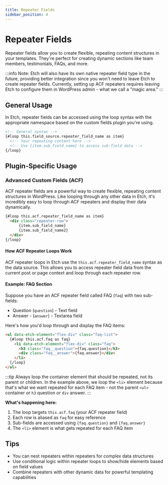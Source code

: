```yaml
---
title: Repeater Fields
sidebar_position: 4
---
```


# Repeater Fields

Repeater fields allow you to create flexible, repeating content structures in your templates. They're perfect for creating dynamic sections like team members, testimonials, FAQs, and more.

:::info
Note: Etch will also have its own native repeater field type in the future, providing better integration since you won't need to leave Etch to create repeater fields. Currently, setting up ACF repeaters requires leaving Etch to configure them in WordPress admin - what we call a "magic area."
:::

## General Usage

In Etch, repeater fields can be accessed using the loop syntax with the appropriate namespace based on the custom fields plugin you're using.

```html
<!-- General syntax -->
{#loop this.field_source.repeater_field_name as item}
  <!-- Your repeating content here -->
  <!-- Use {item.sub_field_name} to access sub-field data -->
{/loop}
```

## Plugin-Specific Usage

### Advanced Custom Fields (ACF)

ACF repeater fields are a powerful way to create flexible, repeating content structures in WordPress. Like looping through any other data in Etch, it's incredibly easy to loop through ACF repeaters and display their data dynamically.

```html
{#loop this.acf.repeater_field_name as item}
  <div class="repeater-row">
      {item.sub_field_name}
      {item.sub_field_name2}
  </div>
{/loop}
```

#### How ACF Repeater Loops Work

ACF repeater loops in Etch use the `this.acf.repeater_field_name` syntax as the data source. This allows you to access repeater field data from the current post or page context and loop through each repeater row.

#### Example: FAQ Section

Suppose you have an ACF repeater field called FAQ (`faq`) with two sub-fields:
- Question (`question`) - Text field
- Answer - (`answer`) - Textarea field

Here's how you'd loop through and display the FAQ items:

```html
<ul data-etch-element="flex-div" class="faq-list">
  {#loop this.acf.faq as faq}
    <li data-etch-element="flex-div" class="faq">
      <h3 class="faq__question">{faq.question}</h3>
      <div class="faq__answer">{faq.answer}</div>
    </li>
  {/loop}
</ul>
```
:::tip
Always loop the container element that should be repeated, not its parent or children. In the example above, we loop the `<li>` element because that's what we want repeated for each FAQ item - not the parent `<ul>` container _or_ `h3` question _or_ `div` answer.
:::

**What's happening here:**
1. The loop targets `this.acf.faq` (your ACF repeater field)
2. Each row is aliased as `faq` for easy reference
3. Sub-fields are accessed using `{faq.question}` and `{faq.answer}`
4. The `<li>` element is what gets repeated for each FAQ item




## Tips

- You can nest repeaters within repeaters for complex data structures
- Use conditional logic within repeater loops to show/hide elements based on field values
- Combine repeaters with other dynamic data for powerful templating capabilities
